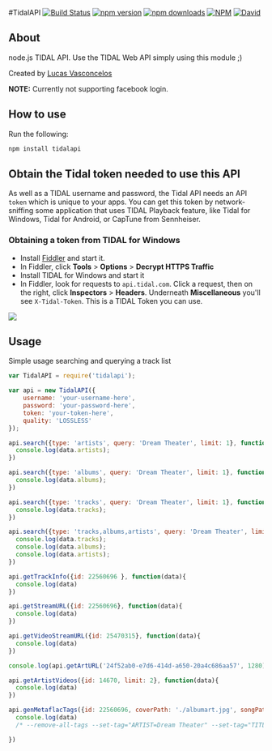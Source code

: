 #TidalAPI  [![Build Status](https://img.shields.io/travis/lucaslg26/TidalAPI.svg)](https://travis-ci.org/lucaslg26/TidalAPI) [![npm version](http://img.shields.io/npm/v/tidalapi.svg)](https://npmjs.org/package/tidalapi) [![npm downloads](https://img.shields.io/npm/dm/tidalapi.svg)](https://npmjs.org/package/tidalapi) [![NPM](https://img.shields.io/npm/l/tidalapi.svg)](https://github.com/lucaslg26/TidalAPI/blob/master/LICENSE.md) [![David](https://img.shields.io/david/lucaslg26/TidalAPI.svg)](https://david-dm.org/lucaslg26/TidalAPI)

## About

node.js TIDAL API. Use the TIDAL Web API simply using this module ;)

Created by [Lucas Vasconcelos](https://github.com/lucaslg26)

**NOTE:** Currently not supporting facebook login.

## How to use
Run the following:

``` javascript
npm install tidalapi
```

## Obtain the Tidal token needed to use this API

As well as a TIDAL username and password, the Tidal API needs an API `token` which is unique to your apps. You can get this token by network-sniffing some application that uses TIDAL Playback feature, like Tidal for Windows, Tidal for Android, or CapTune from Sennheiser.

### Obtaining a token from TIDAL for Windows

 - Install [Fiddler](https://www.telerik.com/download/fiddler) and start it.
 - In Fiddler, click **Tools** > **Options** > **Decrypt HTTPS Traffic**
 - Install TIDAL for Windows and start it
 - In Fiddler, look for requests to `api.tidal.com`. Click a request, then on the right, click **Inspectors** > **Headers**. Underneath **Miscellaneous** you'll see `X-Tidal-Token`. This is a TIDAL Token you can use.

<img src="https://i.imgur.com/SvBgcIV.png">

## Usage

Simple usage searching and querying a track list

```javascript
var TidalAPI = require('tidalapi');

var api = new TidalAPI({
    username: 'your-username-here',
    password: 'your-password-here',
    token: 'your-token-here',
    quality: 'LOSSLESS'
});

api.search({type: 'artists', query: 'Dream Theater', limit: 1}, function(data){
  console.log(data.artists);
})

api.search({type: 'albums', query: 'Dream Theater', limit: 1}, function(data){
  console.log(data.albums);
})

api.search({type: 'tracks', query: 'Dream Theater', limit: 1}, function(data){
  console.log(data.tracks);
})

api.search({type: 'tracks,albums,artists', query: 'Dream Theater', limit: 1}, function(data){
  console.log(data.tracks);
  console.log(data.albums);
  console.log(data.artists);
})

api.getTrackInfo({id: 22560696 }, function(data){
  console.log(data)
})

api.getStreamURL({id: 22560696}, function(data){
  console.log(data)
})

api.getVideoStreamURL({id: 25470315}, function(data){
  console.log(data)
})

console.log(api.getArtURL('24f52ab0-e7d6-414d-a650-20a4c686aa57', 1280)) //coverid

api.getArtistVideos({id: 14670, limit: 2}, function(data){
  console.log(data)
})

api.genMetaflacTags({id: 22560696, coverPath: './albumart.jpg', songPath: './song.flac'}, function(data){
  console.log(data)
  /* --remove-all-tags --set-tag="ARTIST=Dream Theater" --set-tag="TITLE=Along For The Ride" --set-tag="ALBUM=Dream Theater" --set-tag="TRACKNUMBER=8" --set-tag="COPYRIGHT=2013 Roadrunner Records, Inc." -set-tag="DATE=2013" --import-picture-from="./albumart.jpg" "./song.flac" --add-replay-gain */

})

```

